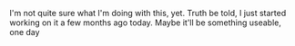 I'm not quite sure what I'm doing with this, yet. Truth be told, I just started working on it a few months ago today. Maybe it'll be something useable, one day